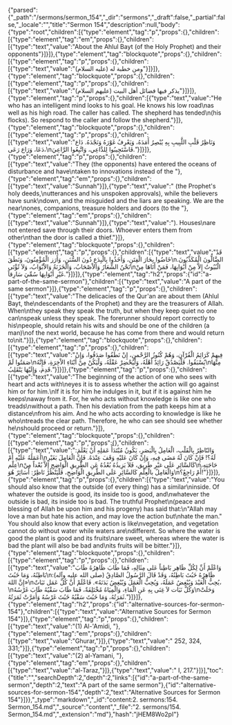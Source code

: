 {"parsed":{"_path":"/sermons/sermon_154","_dir":"sermons","_draft":false,"_partial":false,"_locale":"","title":"Sermon 154","description":null,"body":{"type":"root","children":[{"type":"element","tag":"p","props":{},"children":[{"type":"element","tag":"em","props":{},"children":[{"type":"text","value":"About the Ahlul Bayt (of the Holy Prophet) and their opponents"}]}]},{"type":"element","tag":"blockquote","props":{},"children":[{"type":"element","tag":"p","props":{},"children":[{"type":"text","value":"ومن خطبة له (عليه السلام)"}]}]},{"type":"element","tag":"blockquote","props":{},"children":[{"type":"element","tag":"p","props":{},"children":[{"type":"text","value":"يذكر فيها فضائل أهل البيت (عليهم السلام)"}]}]},{"type":"element","tag":"p","props":{},"children":[{"type":"text","value":"He who has an intelligent mind looks to his goal. He knows his low road\nas well as his high road. The caller has called. The shepherd has tended\n(his flocks). So respond to the caller and follow the shepherd."}]},{"type":"element","tag":"blockquote","props":{},"children":[{"type":"element","tag":"p","props":{},"children":[{"type":"text","value":"وَنَاظِرُ قَلْبِ اللَّبِيبِ بِهِ يُبْصِرُ أَمَدَهُ، وَيَعْرِفُ غَوْرَهُ وَنَجْدَهُ. دَاع دَعَا، وَرَاع رَعَى،\nفَاسْتَجِيبُوا لِلدَّاعِي، وَاتَّبِعُوا الرَّاعِيَ."}]}]},{"type":"element","tag":"p","props":{},"children":[{"type":"text","value":"They (the opponents) have entered the oceans of disturbance and have\ntaken to innovations instead of the "},{"type":"element","tag":"em","props":{},"children":[{"type":"text","value":"Sunnah"}]},{"type":"text","value":" (the Prophet's holy deeds,\nutterances and his unspoken approvals), while the believers have sunk\ndown, and the misguided and the liars are speaking. We are the near\nones, companions, treasure holders and doors (to the "},{"type":"element","tag":"em","props":{},"children":[{"type":"text","value":"Sunnah"}]},{"type":"text","value":"). Houses\nare not entered save through their doors. Whoever enters them from other\nthan the door is called a thief."}]},{"type":"element","tag":"blockquote","props":{},"children":[{"type":"element","tag":"p","props":{},"children":[{"type":"text","value":"قَدْ خَاضُوا بِحَارَ الْفِتَنِ، وَأَخَذُوا بِالْبِدَعِ دُونَ السُّنَنِ، وَأَرَز الْمُؤْمِنُونَ، وَنَطَقَ\nالضَّالُّونَ الْمُكَذِّبُونَ. نَحْنُ الشِّعَارُ وَالاْصْحَابُ، وَالْخَزَنَةُ وَالاْبْوَابُ، وَلاَ تُؤْتَى\nالْبُيُوتُ إِلاَّ مِنْ أَبْوَابِهَا، فَمَنْ أَتَاهَا مِنْ غَيْرِ أَبْوَابِهَا سُمِّيَ سَارِقاً."}]}]},{"type":"element","tag":"h2","props":{"id":"a-part-of-the-same-sermon"},"children":[{"type":"text","value":"A part of the same sermon"}]},{"type":"element","tag":"p","props":{},"children":[{"type":"text","value":"The delicacies of the Qur'an are about them (Ahlul Bayt, the\ndescendants of the Prophet) and they are the treasurers of Allah. When\nthey speak they speak the truth, but when they keep quiet no one can\nspeak unless they speak. The forerunner should report correctly to his\npeople, should retain his wits and should be one of the children (a man)\nof the next world, because he has come from there and would return to\nit."}]},{"type":"element","tag":"blockquote","props":{},"children":[{"type":"element","tag":"p","props":{},"children":[{"type":"text","value":"فِيهِمْ كَرَائِمُ الْقُرْآنِ، وَهُمْ كُنُوزُ الرَّحْمنِ، إِنْ نَطَقُوا صَدَقُوا، وَإِنْ صَمَتُوا لَمْ\nيُسْبَقُوا. فَلْيَصْدُقْ رَائِدٌ أَهْلَهُ، وَلْيُحْضِرْ عَقْلَهُ، وَلْيَكُنْ مِنْ أَبْنَاءِ الاْخِرَةِ، فَإِنَّهُ\nمِنْهَا قَدِمَ، وَإِلَيْهَا يَنْقَلِبُ."}]}]},{"type":"element","tag":"p","props":{},"children":[{"type":"text","value":"The beginning of the action of one who sees with heart and acts with\neyes it is to assess whether the action will go against him or for him.\nIf it is for him he indulges in it, but if it is against him he keeps\naway from it. For, he who acts without knowledge is like one who treads\nwithout a path. Then his deviation from the path keeps him at a distance\nfrom his aim. And he who acts according to knowledge is like he who\ntreads the clear path. Therefore, he who can see should see whether he\nshould proceed or return."}]},{"type":"element","tag":"blockquote","props":{},"children":[{"type":"element","tag":"p","props":{},"children":[{"type":"text","value":"وَالنّاظِرُ بِالْقَلْبِ، الْعَامِلُ بِالْبَصَرِ، يَكُونُ مُبْتَدَأُ عَمَلِهِ أَنْ يَعْلَمَ: أَعَمَلُهُ عَلَيْهِ أَمْ\nلَهُ؟! فَإِنْ كَانَ لَهُ مَضَى فِيهِ، وَإِنْ كَانَ عَليْهِ وَقَفَ عِنْدَهُ. فَإِنَّ الْعَامِلَ بَغَيْرِ عِلْم\nكَالسَّائِرِ عَلَى غيْرِ طَرِيق، فَلاَ يَزِيدُهُ بُعْدُهُ عَنِ الطَّرِيقِ الْوَاضِحِ إِلاَّ بُعْداً مِنْ\nحَاجَتِهِ، وَالْعَامِلُ بالْعِلْمِ كَالسَّائِرِ عَلَى الطَّرِيقِ الْوَاضِحِ، فَلْيَنْظُرْ نَاظِرٌ: أَسَائِرٌ هُوَ\nأَمْ رَاجِعٌ؟!"}]}]},{"type":"element","tag":"p","props":{},"children":[{"type":"text","value":"You should also know that the outside (of every thing) has a similar\ninside. Of whatever the outside is good, its inside too is good, and\nwhatever the outside is bad, its inside too is bad. The truthful Prophet\n(peace and blessing of Allah be upon him and his progeny) has said that:\n\"Allah may love a man but hate his action, and may love the action but\nhate the man.\" You should also know that every action is like\nvegetation, and vegetation cannot do without water while waters are\ndifferent. So where the water is good the plant is good and its fruits\nare sweet, whereas where the water is bad the plant will also be bad and\nits fruits will be bitter."}]},{"type":"element","tag":"blockquote","props":{},"children":[{"type":"element","tag":"p","props":{},"children":[{"type":"text","value":"وَاعْلَمْ أَنِّ لِكُلِّ ظَاهِر بَاطِناً عَلى مِثَالِهِ، فَمَا طَابَ ظَاهِرُهُ طَابَ بَاطِنُهُ، وَمَا خَبُثَ\nظَاهِرُهُ خَبُثَ بَاطِنُهُ، وَقَدْ قَالَ الرَّسُولُ الصَّادِقُ (صلى الله عليه وآله): «إِنَّ اللهَ\nيُحِبُّ الْعَبْدَ وَيُبْغِضُ عَمَلَهُ، وَيُحِبُّ الْعَمَلَ وَيُبْغِضُ بَدَنَهُ». فَاعْلَمْ أَنَّ كُلَّ عَمَل نَبَاتٌ،\nوَكُلَّ نَبَات لاَ غِنَى بِهِ عَنِ الْمَاءِ، وَالْمِيَاهُ مُخْتَلِفَةٌ، فَمَا طَابَ سَقْيُهُ طَابَ غَرْسُهُ\nوَحَلَتْ ثَمَرَتُهُ، وَمَا خَبُثَ سَقْيُهُ خَبُثَ غَرْسُهُ وَأَمَرَّتْ ثَمَرَتُهُ."}]}]},{"type":"element","tag":"h2","props":{"id":"alternative-sources-for-sermon-154"},"children":[{"type":"text","value":"Alternative Sources for Sermon 154"}]},{"type":"element","tag":"p","props":{},"children":[{"type":"text","value":"(1) Al-'Amidi, "},{"type":"element","tag":"em","props":{},"children":[{"type":"text","value":"Ghurar,"}]},{"type":"text","value":" 252, 324, 331;"}]},{"type":"element","tag":"p","props":{},"children":[{"type":"text","value":"(2) al-Yamani, "},{"type":"element","tag":"em","props":{},"children":[{"type":"text","value":"al-Taraz,"}]},{"type":"text","value":" I, 217."}]}],"toc":{"title":"","searchDepth":2,"depth":2,"links":[{"id":"a-part-of-the-same-sermon","depth":2,"text":"A part of the same sermon"},{"id":"alternative-sources-for-sermon-154","depth":2,"text":"Alternative Sources for Sermon 154"}]}},"_type":"markdown","_id":"content:2. sermons:154. Sermon_154.md","_source":"content","_file":"2. sermons/154. Sermon_154.md","_extension":"md"},"hash":"jHEM8Wo2pI"}